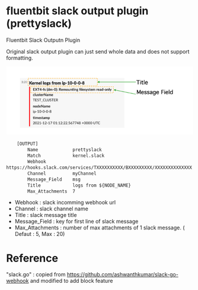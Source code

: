 # fluentbit slack output plugin (prettyslack)

Fluentbit Slack Outputn Plugin

Original slack output plugin can just send whole data and does not support formatting.

![sample slack message](https://github.com/ShaunPark/fluentbit_slack_output/blob/main/images/fl_output.png)

```
    [OUTPUT]
        Name             prettyslack
        Match            kernel.slack
        Webhook          https://hooks.slack.com/services/TXXXXXXXXXX/BXXXXXXXXX/XXXXXXXXXXXXXX
        Channel          myChannel
        Message_Field    msg
        Title            logs from ${NODE_NAME}
        Max_Attachments  7
```

- Webhook : slack incomming webhook url
- Channel : slack channel name
- Title : slack message title
- Message_Field : key for first line of slack message
- Max_Attachments : number of max attachments of 1 slack message. ( Defaut : 5, Max : 20)

# Reference

"slack.go" : copied from https://github.com/ashwanthkumar/slack-go-webhook and modified to add block feature
